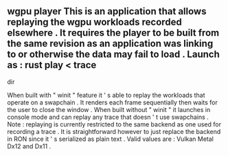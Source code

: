 #
wgpu
player
This
is
an
application
that
allows
replaying
the
wgpu
workloads
recorded
elsewhere
.
It
requires
the
player
to
be
built
from
the
same
revision
as
an
application
was
linking
to
or
otherwise
the
data
may
fail
to
load
.
Launch
as
:
rust
play
<
trace
-
dir
>
When
built
with
"
winit
"
feature
it
'
s
able
to
replay
the
workloads
that
operate
on
a
swapchain
.
It
renders
each
frame
sequentially
then
waits
for
the
user
to
close
the
window
.
When
built
without
"
winit
"
it
launches
in
console
mode
and
can
replay
any
trace
that
doesn
'
t
use
swapchains
.
Note
:
replaying
is
currently
restricted
to
the
same
backend
as
one
used
for
recording
a
trace
.
It
is
straightforward
however
to
just
replace
the
backend
in
RON
since
it
'
s
serialized
as
plain
text
.
Valid
values
are
:
Vulkan
Metal
Dx12
and
Dx11
.
